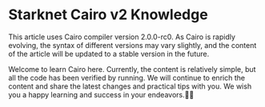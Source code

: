 # Starknet Cairo v2 Knowledge

This article uses Cairo compiler version 2.0.0-rc0. As Cairo is rapidly evolving, the syntax of different versions may vary slightly, and the content of the article will be updated to a stable version in the future.

Welcome to learn Cairo here. Currently, the content is relatively simple, but all the code has been verified by running. We will continue to enrich the content and share the latest changes and practical tips with you. We wish you a happy learning and success in your endeavors.🏄‍♀️
